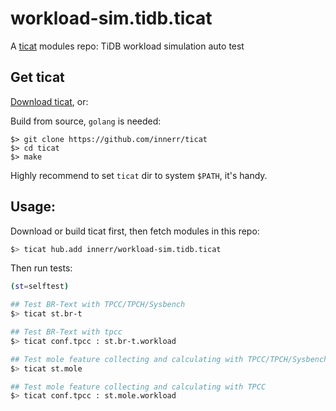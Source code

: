 # workload-sim.tidb.ticat
A [ticat](https://github.com/innerr/ticat) modules repo: TiDB workload simulation auto test


## Get ticat
[Download ticat](https://github.com/innerr/ticat/releases), or:

Build from source, `golang` is needed:
```
$> git clone https://github.com/innerr/ticat
$> cd ticat
$> make
```
Highly recommend to set `ticat` dir to system `$PATH`, it's handy.


## Usage:
Download or build ticat first, then fetch modules in this repo:
```bash
$> ticat hub.add innerr/workload-sim.tidb.ticat
```

Then run tests:
```bash
(st=selftest)

## Test BR-Text with TPCC/TPCH/Sysbench
$> ticat st.br-t

## Test BR-Text with tpcc
$> ticat conf.tpcc : st.br-t.workload

## Test mole feature collecting and calculating with TPCC/TPCH/Sysbench
$> ticat st.mole

## Test mole feature collecting and calculating with TPCC
$> ticat conf.tpcc : st.mole.workload
```
